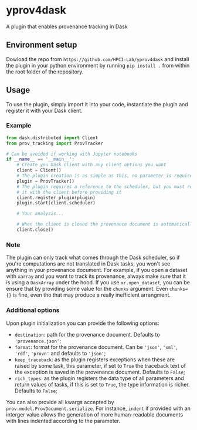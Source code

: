 # yprov4dask
A plugin that enables provenance tracking in Dask

## Environment setup
Dowload the repo from `https://github.com/HPCI-Lab/yprov4dask` and install the
plugin in your python environment by running `pip install .` from within the
root folder of the repository.

## Usage
To use the plugin, simply import it into your code, instantiate the plugin and
register it with your Dask client.

### Example
```python
from dask.distributed import Client
from prov_tracking import ProvTracker

# Can be avoided if working with Jupyter notebooks
if __name__ == '__main__':
    # Create you Dask client with any client options you want
    client = Client()
    # The plugin creation is as simple as this, no parameter is required
    plugin = ProvTracker()
    # The plugin requires a reference to the scheduler, but you must register
    # it with the client before providing it
    client.register_plugin(plugin)
    plugin.start(client.scheduler)

    # Your analysis...

    # When the client is closed the provenance document is automatically generated
    client.close()
```

### Note
The plugin can only track what comes through the Dask scheduler, so if you're
computations are not translated in Dask tasks, you won't see anything in your
provenance document. For example, if you open a dataset with `xarray` and you
want to track its provenance, always make sure that it is using a `DaskArray`
under the hood. If you use `xr.open_dataset`, you can be ensure that by
providing some value for the `chunks` argument. Even `chunks={}` is fine, even
tho that may produce a really inefficient arrangment.

### Additional options
Upon plugin initialization you can provide the following options:
- `destination`: path for the provenance document. Defaults to `'provenance.json'`;
- `format`: format for the provenance document. Can be `'json'`, `'xml'`,
`'rdf'`, `'provn'` and defaults to `'json'`;
- `keep_traceback`: as the plugin registers exceptions when these are raised by
some task, this parameter, if set to `True` the traceback text of the exception
is saved in the provenance document. Defaults to `False`;
- `rich_types`: as the plugin registers the data type of all parameters and
return values of tasks, if this is set to `True`, the type information is richer.
Defaults to `False`;

You can also provide all kwargs accepted by `prov.model.ProvDocument.serialize`.
For instance, `indent` if provided with an interger value allows the generation
of more human-readable documents with lines indented according to the parameter.
